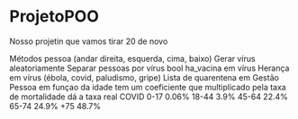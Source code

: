 # ProjetoPOO
Nosso projetin que vamos tirar 20 de novo

Métodos pessoa (andar direita, esquerda, cima, baixo)
Gerar vírus aleatoriamente
Separar pessoas por vírus
bool ha_vacina em vírus
Herança em vírus (ébola, covid, paludismo, gripe)
Lista de quarentena em Gestão
Pessoa em funçao da idade tem um coeficiente
que multiplicado pela taxa de mortalidade dá a taxa real
COVID
	0-17  0.06%
	18-44 3.9%
 	45-64 22.4%
	65-74 24.9%
	+75   48.7%
